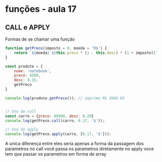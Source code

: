 # funções - aula 17
## CALL e APPLY

Formas de se chamar uma função

```javascript
function getPreco(imposto = 0, moeda = 'R$') {
    return `${moeda} ${this.preco * (1 - this.desc) * (1 + imposto)}`
}

const produto = {
    nome: 'notebook',
    preco: 4589,
    desc: 0.15,
    getPreco
}

console.log(produto.getPreco()); // imprime R$ 3900.65


// Uso do call
const carro = {preco: 49990, desc: 0.20}
console.log(getPreco.call(carro, 0.17, '$'));

// Uso do apply
console.log(getPreco.apply(carro, [0.17, '$']));
```

A unica diferença entre eles seria apenas a forma da passagem dos parametros
no call você passa os parametros diretamente
no apply voce tem que passar os parametros em forma de array